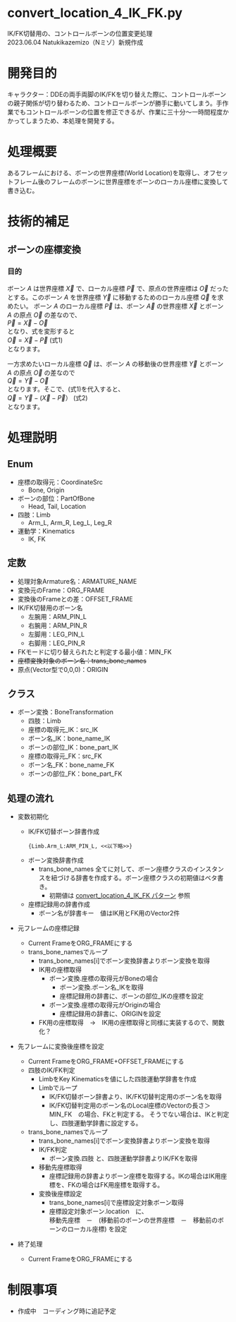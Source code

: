 convert_location_4_IK_FK.py  
===
IK/FK切替用の、コントロールボーンの位置変更処理  
2023.06.04 Natukikazemizo（Nミゾ）新規作成

# 開発目的
キャラクター：DDEの両手両脚のIK/FKを切り替えた際に、コントロールボーンの親子関係が切り替わるため、コントロールボーンが勝手に動いてしまう。手作業でもコントロールボーンの位置を修正できるが、作業に三十分～一時間程度かかってしまうため、本処理を開発する。
# 処理概要
あるフレームにおける、ボーンの世界座標(World Location)を取得し、オフセットフレーム後のフレームのボーンに世界座標をボーンのローカル座標に変換して書き込む。

# 技術的補足
## ボーンの座標変換
### 目的
ボーン $A$ は世界座標 $\vec{X}$ で、ローカル座標 $\vec{P}$ で、原点の世界座標は $\vec{O}$ だったとする。このボーン $A$ を世界座標 $\vec{Y}$ に移動するためのローカル座標 $\vec{Q}$ を求めたい。
ボーン $A$ のローカル座標 $\vec{P}$ は、ボーン $\vec{A}$ の世界座標 $\vec{X}$ とボーン $A$ の原点 $\vec{O}$ の差なので、  
$\vec{P}=\vec{X}-\vec{O}$  
となり、式を変形すると  
$\vec{O}=\vec{X}-\vec{P}$  (式1)  
となります。

一方求めたいローカル座標 $\vec{Q}$ は、ボーン $A$ の移動後の世界座標 $\vec{Y}$ とボーン $A$ の原点 $\vec{O}$ の差なので  
$\vec{Q}=\vec{Y}-\vec{O}$  
となります。そこで、(式1)を代入すると、  
$\vec{Q}=\vec{Y}-(\vec{X}-\vec{P}）$  (式2)  
となります。

# 処理説明
## Enum
* 座標の取得元：CoordinateSrc
  * Bone, Origin
* ボーンの部位：PartOfBone
  * Head, Tail, Location
* 四肢：Limb
  * Arm_L, Arm_R, Leg_L, Leg_R
* 運動学：Kinematics
  * IK, FK


## 定数
* 処理対象Armature名：ARMATURE_NAME
* 変換元のFrame：ORG_FRAME
* 変換後のFrameとの差：OFFSET_FRAME
* IK/FK切替用のボーン名
  * 左腕用：ARM_PIN_L
  * 右腕用：ARM_PIN_R
  * 左脚用：LEG_PIN_L
  * 右脚用：LEG_PIN_R
* FKモードに切り替えられたと判定する最小値：MIN_FK  
* ~~座標変換対象のボーン名：trans_bone_names~~
* 原点(Vector型で0,0,0)：ORIGIN
## クラス
* ボーン変換：BoneTransformation
  * 四肢：Limb
  * 座標の取得元_IK：src_IK
  * ボーン名_IK：bone_name_IK
  * ボーンの部位_IK：bone_part_IK
  * 座標の取得元_FK：src_FK
  * ボーン名_FK：bone_name_FK
  * ボーンの部位_FK：bone_part_FK

## 処理の流れ
* 変数初期化
  * IK/FK切替ボーン辞書作成  
    ```
    {Limb.Arm_L:ARM_PIN_L, <<以下略>>}
    ```
  * ボーン変換辞書作成
    * trans_bone_names 全てに対して、ボーン座標クラスのインスタンスを紐づける辞書を作成する。ボーン座標クラスの初期値はベタ書き。
       * 初期値は
[convert_location_4_IK_FK パターン](https://docs.google.com/spreadsheets/d/1_WTIvTkg_w0k1wFJPyg4sHBb2bkfpKs7Nq4aCRMfrUs/edit?usp=sharing)
参照
  * 座標記録用の辞書作成
    * ボーン名が辞書キー　値はIK用とFK用のVector2件

* 元フレームの座標記録
  * Current FrameをORG_FRAMEにする
  * trans_bone_namesでループ
    * trans_bone_names[i]でボーン変換辞書よりボーン変換を取得
    * IK用の座標取得
      * ボーン変換.座標の取得元がBoneの場合
        * ボーン変換.ボーン名_IKを取得
        *  座標記録用の辞書に、ボーンの部位_IKの座標を設定
      * ボーン変換.座標の取得元がOriginの場合
        * 座標記録用の辞書に、ORIGINを設定
    * FK用の座標取得　→　IK用の座標取得と同様に実装するので、関数化？
* 先フレームに変換後座標を設定
  * Current FrameをORG_FRAME+OFFSET_FRAMEにする
  * 四肢のIK/FK判定
    * LimbをKey Kinematicsを値にした四肢運動学辞書を作成
    * Limbでループ
      * IK/FK切替ボーン辞書より、IK/FK切替判定用のボーン名を取得
      * IK/FK切替判定用のボーン名のLocal座標のVectorの長さ＞MIN_FK　の場合、FKと判定する。
      そうでない場合は、IKと判定し、四肢運動学辞書に設定する。
  * trans_bone_namesでループ
    * trans_bone_names[i]でボーン変換辞書よりボーン変換を取得
    * IK/FK判定
      * ボーン変換.四肢 と、四肢運動学辞書よりIK/FKを取得
    * 移動先座標取得
      * 座標記録用の辞書よりボーン座標を取得する。IKの場合はIK用座標を、FKの場合はFK用座標を取得する。
    * 変換後座標設定
      * trans_bone_names[i]で座標設定対象ボーン取得
      * 座標設定対象ボーン.location　に、  
        移動先座標　－　(移動前のボーンの世界座標　－　移動前のボーンのローカル座標)
        を設定

* 終了処理
  * Current FrameをORG_FRAMEにする  

# 制限事項
* 作成中　コーディング時に追記予定

